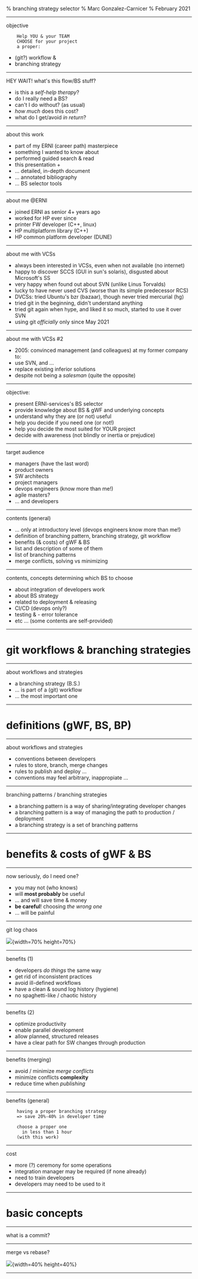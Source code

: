 % branching strategy selector
% Marc Gonzalez-Carnicer
% February 2021

---

objective

```
    Help YOU & your TEAM
    CHOOSE for your project
    a proper:
```

- (git?) workflow &
- branching strategy


---

HEY WAIT! what's this flow/BS stuff?

- is this a *self-help therapy*?
- do I really need a BS?
- can't I do without? (as usual)
- *how much* does this cost?
- what do I get/avoid *in return*?


---

about this work

- part of my ERNI (career path) masterpiece
- something I wanted to know about
- performed guided search & read
- this presentation +
- ... detailed, in-depth document
- ... annotated bibliography
- ... BS selector tools

---


about me @ERNI

- joined ERNI as senior 4+ years ago
- worked for HP ever since
- printer FW developer (C++, linux)
- HP multiplatform library (C++)
- HP common platform developer (DUNE)


---

about me with VCSs

- always been interested in VCSs, even when not available (no internet)
- happy to discover SCCS (GUI in sun's solaris), disgusted about Microsoft's SS
- very happy when found out about SVN (unlike Linus Torvalds)
- lucky to have never used CVS (worse than its simple predecessor RCS)
- DVCSs: tried Ubuntu's bzr (bazaar), though never tried mercurial (hg)
- tried git in the beginning, didn't understand anything
- tried git again when hype, and liked it so much, started to use it over SVN
- using git *officially* only since May 2021


---

about me with VCSs #2

- 2005: convinced management (and colleagues) at my former company to:
- use SVN, and ...
- replace existing inferior solutions
- despite not being a _salesman_ (quite the opposite)


---

objective:

- present ERNI-services's BS selector
- provide knowledge about BS & gWF and underlying concepts
- understand why they are (or not) useful
- help you decide if you need one (or not!)
- help you decide the most suited for YOUR project
- decide with awareness (not blindly or inertia or prejudice)


---

target audience

- managers (have the last word)
- product owners
- SW architects
- project managers
- devops engineers (know more than me!)
- agile masters?
- ... and developers


---

contents (general)

- ... only at introductory level (devops engineers know more than me!)
- definition of branching pattern, branching strategy, git workflow
- benefits (& costs) of gWF & BS
- list and description of some of them
- list of branching patterns
- merge conflicts, solving vs minimizing


---

contents, concepts determining which BS to choose

- about integration of developers work
- about BS strategy
- related to deployment & releasing
- CI/CD (devops only?)
- testing & - error tolerance
- etc ... (some contents are self-provided)


---

# git workflows & branching strategies

---

about workflows and strategies

* a branching strategy (B.S.)
* ... is part of a (git) workflow
* ... the most important one


---

# definitions (gWF, BS, BP)

---

about workflows and strategies

* conventions between developers
* rules to store, branch, merge changes
* rules to publish and deploy ...
* conventions may feel arbitrary, inappropiate ...


---

branching patterns / branching strategies

* a branching pattern is a way of sharing/integrating developer changes
* a branching pattern is a way of managing the path to production / deployment
* a branching strategy is a set of branching patterns


---

# benefits & costs of gWF & BS

---


now seriously, do I need one?

* you may not (who knows)
* will **most probably** be useful
* ... and will save time & money
* **be careful**! choosing *the wrong one*
* ... will be painful


---

git log chaos

![](images/messyLog0.gif){width=70% height=70%}


---

benefits (1)

- developers *do things* the same way
- get rid of inconsistent practices
- avoid ill-defined workflows
- have a clean & sound log history (hygiene)
- no spaghetti-like / chaotic history


---

benefits (2)

- optimize productivity
- enable parallel development
- allow planned, structured releases
- have a clear path for SW changes through production


---

benefits (merging)

- avoid / minimize *merge conflicts*
- minimize conflicts **complexity**
- reduce time when *publishing*


---

benefits (general)

```
    having a proper branching strategy
    => save 20%-40% in developer time

    choose a proper one
      in less than 1 hour
    (with this work)
```

---


cost

* more (?) ceremony for some operations
* integration manager may be required (if none already)
* need to train developers
* developers may need to be used to it


---

# basic concepts

---

what is a commit?


---

merge vs rebase?

![](images/mergeVSrebase.png){width=40% height=40%}

---

